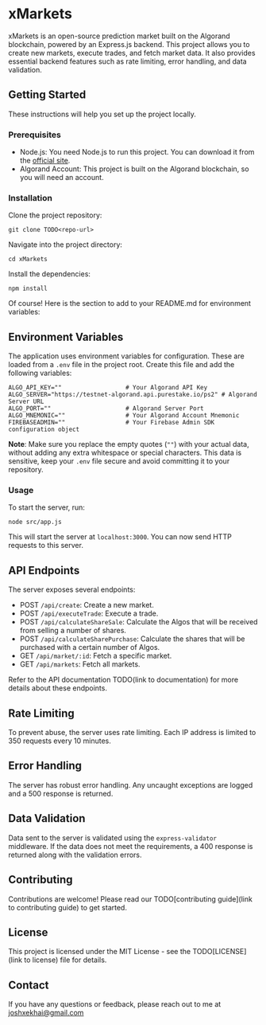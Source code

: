 # xMarkets

xMarkets is an open-source prediction market built on the Algorand blockchain, powered by an Express.js backend. This project allows you to create new markets, execute trades, and fetch market data. It also provides essential backend features such as rate limiting, error handling, and data validation.

## Getting Started

These instructions will help you set up the project locally.

### Prerequisites

- Node.js: You need Node.js to run this project. You can download it from the [official site](https://nodejs.org/).
- Algorand Account: This project is built on the Algorand blockchain, so you will need an account.

### Installation

Clone the project repository:

```
git clone TODO<repo-url>
```

Navigate into the project directory:

```
cd xMarkets
```

Install the dependencies:

```
npm install
```

Of course! Here is the section to add to your README.md for environment variables:

## Environment Variables

The application uses environment variables for configuration. These are loaded from a `.env` file in the project root. Create this file and add the following variables:

```env
ALGO_API_KEY=""                  # Your Algorand API Key
ALGO_SERVER="https://testnet-algorand.api.purestake.io/ps2" # Algorand Server URL
ALGO_PORT=""                     # Algorand Server Port
ALGO_MNEMONIC=""                 # Your Algorand Account Mnemonic
FIREBASEADMIN=""                 # Your Firebase Admin SDK configuration object
```

**Note**: Make sure you replace the empty quotes (`""`) with your actual data, without adding any extra whitespace or special characters. This data is sensitive, keep your `.env` file secure and avoid committing it to your repository.

### Usage

To start the server, run:

```
node src/app.js
```

This will start the server at `localhost:3000`. You can now send HTTP requests to this server.

## API Endpoints

The server exposes several endpoints:

- POST `/api/create`: Create a new market.
- POST `/api/executeTrade`: Execute a trade.
- POST `/api/calculateShareSale`: Calculate the Algos that will be received from selling a number of shares.
- POST `/api/calculateSharePurchase`: Calculate the shares that will be purchased with a certain number of Algos.
- GET `/api/market/:id`: Fetch a specific market.
- GET `/api/markets`: Fetch all markets.

Refer to the API documentation TODO(link to documentation) for more details about these endpoints.

## Rate Limiting

To prevent abuse, the server uses rate limiting. Each IP address is limited to 350 requests every 10 minutes.

## Error Handling

The server has robust error handling. Any uncaught exceptions are logged and a 500 response is returned.

## Data Validation

Data sent to the server is validated using the `express-validator` middleware. If the data does not meet the requirements, a 400 response is returned along with the validation errors.

## Contributing

Contributions are welcome! Please read our TODO[contributing guide](link to contributing guide) to get started.

## License

This project is licensed under the MIT License - see the TODO[LICENSE](link to license) file for details.

## Contact

If you have any questions or feedback, please reach out to me at joshxekhai@gmail.com
